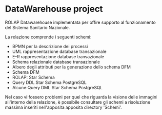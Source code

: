 # DataWarehouse project
ROLAP Datawarehouse implementata per offire supporto al funzionamento del Sistema Sanitario Nazionale.

La relazione comprende i seguenti schemi:
- BPMN per la descrizione dei processi
- UML rappresentazione database transazionale 
- E-R rappresentazione database transazionale
- Schema relazionale database transazionale
- Albero degli attributi per la generazione dello schema DFM
- Schema DFM
- ROLAP: Star Schema
- Query DDL Star Schema PostgreSQL
- Alcune Query DML Star Schema PostgreSQL

Nel caso vi fossero problemi per quel che riguarda la visione delle immagini all'interno della relazione, è possibile consultare gli schemi a risoluzione massima inseriti nell'apposita apposita directory 'Schemi'.
